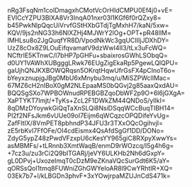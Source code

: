 nRg3FsqNm1coIDmagxhCMotVcOrHIdCMPU0Ef4j0+vE=
EVICcYZPU3BlXA8Vr3InqA01nxr03l1KGf6f0rQZxy8=
b45PwkNlpQqcUiVrvfGStHXbGTdjTgMxhH7/kaN/5xw=
KQV/9js2nNG33h6NlXZHj4MJWrY2lOg+OPT+pR48llM=
lMHLsu8o2JgQuqfYR8D/VpodNkWc3gqUCIIIjJDXhDY=
UzZ8cOx8Z9LOuEifqvamatV9dzWwI4II3/tLx3uFcWQ=
NCftrlE5KTnwC/l7bHP7pGHFu+sbaixrosGWhLSObqQ=
d0UY1VAWhXUBgggLRwk76EUgZigEkaRp5PgewLQlQPU=
gaUjhQNJKXBOWQRqsn5OKrqtHqwUfrGsFX4pCInoT6o=
bYeyxznupjgJBg0MbU6xMnybu3mq/u/MiSZPWclIMac=
67MZ6cH2nIBoX0gM2NLEpaaMS0bQGvj2g85aaxQxdAU=
BQQSgSXo7WPBOWnudRPEBGBZqoDbWF2p9O+6l6jGXgA=
XaPTYKT7Imjt/+TyKs+ZcL2F1DWkZM44QNDoS/yIlkI=
8qDMzDYoywkGiQqTaXnSLQi8NsiDSqqWCcBuqTIBH14=
Pl2f2NFsJkm6vUUe09oI7Eijm6qWCqzcOPQDifeYvUg=
ZafFltIX/8VmPET8pbhndP34JFU3r3TXxOQcOgihvjI=
zE5rbKvI7FfOFe/OI4cdEismx4QsAfdSgGf1DD/DONo=
ZdyG5ypZ48zPwdVFzxpU6cKesYY965giC8RXpyXwwYs=
asMBMFs/+tLRnnb3XmtWaqB/enmD9rWOzcq/I5g4h6g=
+7cz3u/zu3rCi2Q9bITGARj/jeVY6ULKHb2Nh6dGxpY=
gL0DPvj+UxozeImqT0cDzM9eZKnaVQcSurGdt6K5/aY=
qORSsQol1tmq8FUWniZGhGWYeIoAR8l9CwYRhtIR+XQ=
03Ek7b7+l/kLBGDn3phvF+3xYOwjrpaMZUJnCdS471k=
